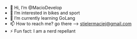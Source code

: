 - 👋 Hi, I’m @MacioDevelop
- 👀 I’m interested in bikes and sport
- 🌱 I’m currently learning GoLang
- 📫 How to reach me? go there --> stielermaciej@gmail.com
- ⚡ Fun fact: I am a nerd repellant

<!---
MacioDevelop/MacioDevelop is a ✨ special ✨ repository because its `README.md` (this file) appears on your GitHub profile.
You can click the Preview link to take a look at your changes.
--->
